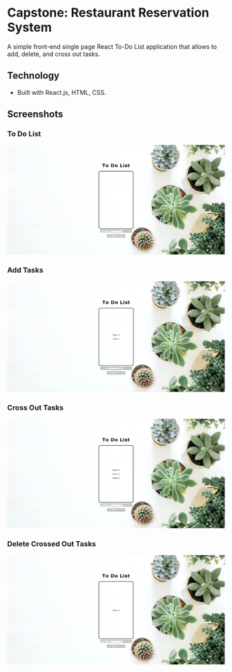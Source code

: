 # Capstone: Restaurant Reservation System
A simple front-end single page React To-Do List application that allows to add, delete, and cross out tasks. 


## Technology

- Built with React.js, HTML, CSS.

## Screenshots 
### To Do List
![ToDoListBase](toDoListPics/toDoListBase.PNG)

### Add Tasks
![ToDoListWithList](toDoListPics/toDoListWithList.PNG)

### Cross Out Tasks
![ToDoListCrossOut](toDoListPics/toDoListCrossOut.PNG)

### Delete Crossed Out Tasks
![ToDoListDeleted](toDoListPics/toDoListDeleted.PNG)
